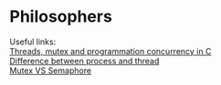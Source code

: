 # Philosophers
Useful links:<br>
[Threads, mutex and programmation concurrency in C](https://www.codequoi.com/threads-mutex-et-programmation-concurrente-en-c/) <br>
[Difference between process and thread](https://www.geeksforgeeks.org/difference-between-process-and-thread/) <br>
[Mutex VS Semaphore](https://www.youtube.com/watch?v=8wcuLCvMmF8) <br>
